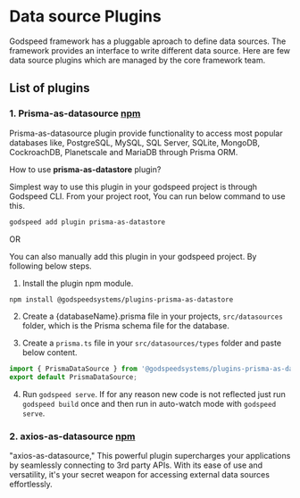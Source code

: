 # Data source Plugins

Godspeed framework has a pluggable aproach to define data sources. The framework provides an interface to write different data source. Here are few data source plugins which are managed by the core framework team.

## List of plugins

### 1. Prisma-as-datasource [npm](https://www.npmjs.com/package/@godspeedsystems/plugins-prisma-as-datastore)

Prisma-as-datasource plugin provide functionality to access most popular databases like, PostgreSQL, MySQL, SQL Server, SQLite, MongoDB, CockroachDB, Planetscale and MariaDB through Prisma ORM.

How to use **prisma-as-datastore** plugin?

Simplest way to use this plugin in your godspeed project is through Godspeed CLI. From your project root, You can run below command to use this.

```sh
godspeed add plugin prisma-as-datastore
```

OR

You can also manually add this plugin in your godspeed project. By following below steps.

1. Install the plugin npm module.

```sh
npm install @godspeedsystems/plugins-prisma-as-datastore
```

2. Create a {databaseName}.prisma file in your projects, `src/datasources` folder, which is the Prisma schema file for the database.

3. Create a `prisma.ts` file in your `src/datasources/types` folder and paste below content.

```js
import { PrismaDataSource } from '@godspeedsystems/plugins-prisma-as-datasource';
export default PrismaDataSource;
```

4. Run `godspeed serve`. If for any reason new code is not reflected just run `godspeed build` once and then run in auto-watch mode with `godspeed serve`.


### 2. axios-as-datasource [npm](https://www.npmjs.com/package/@godspeedsystems/plugins-axios-as-datasource)

"axios-as-datasource," This powerful plugin supercharges your applications by seamlessly connecting to 3rd party APIs. With its ease of use and versatility, it's your secret weapon for accessing external data sources effortlessly.






